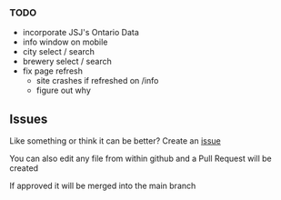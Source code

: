 ### TODO

- incorporate JSJ's Ontario Data
- info window on mobile
- city select / search
- brewery select / search
- fix page refresh
  - site crashes if refreshed on /info
  - figure out why

## Issues

Like something or think it can be better? Create an [issue](https://github.com/beerify/map/issues)

You can also edit any file from within github and a Pull Request will be created

If approved it will be merged into the main branch